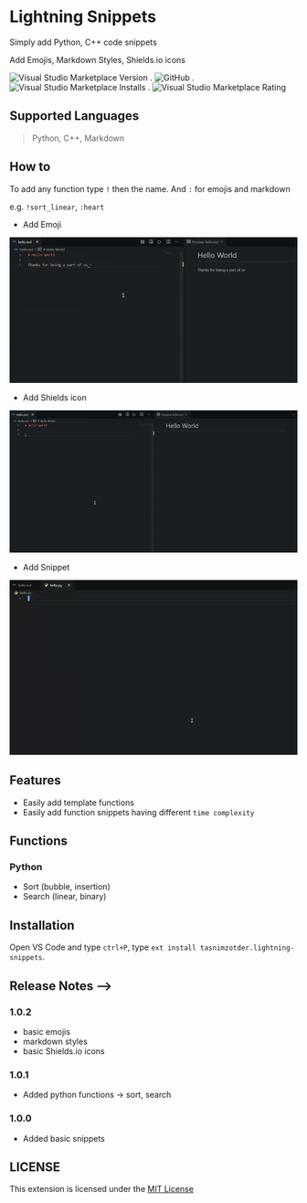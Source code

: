 # Lightning Snippets

Simply add Python, C++ code snippets

Add Emojis, Markdown Styles, Shields.io icons

![Visual Studio Marketplace Version](https://img.shields.io/visual-studio-marketplace/v/tasnimzotder.lightning-snippets?style=flat-square)
.
![GitHub](https://img.shields.io/github/license/tasnimzotder/lightning-snippets?style=flat-square)
.
![Visual Studio Marketplace Installs](https://img.shields.io/visual-studio-marketplace/i/tasnimzotder.lightning-snippets?style=flat-square)
.
![Visual Studio Marketplace Rating](https://img.shields.io/visual-studio-marketplace/r/tasnimzotder.lightning-snippets?style=flat-square)

## Supported Languages

> Python, C++, Markdown

## How to

To add any function type `!` then the name. And `:` for emojis and markdown

e.g. `!sort_linear`, `:heart`

- Add Emoji

![Add Emoji](images/add_emoji.gif)

- Add Shields icon

![Add Shields icon](images/add_shields_icon.gif)

- Add Snippet

![Add Snippet](images/add_snippet.gif)

## Features

- Easily add template functions
- Easily add function snippets having different `time complexity`

## Functions

### Python

- Sort (bubble, insertion)
- Search (linear, binary)

## Installation

Open VS Code and type `ctrl+P`, type `ext install tasnimzotder.lightning-snippets`.

## Release Notes -->

<!-- Users appreciate release notes as you update your extension. -->

### 1.0.2

- basic emojis
- markdown styles
- basic Shields.io icons

### 1.0.1

- Added python functions -> sort, search

### 1.0.0

- Added basic snippets

## LICENSE

This extension is licensed under the [MIT License](LICENSE)

